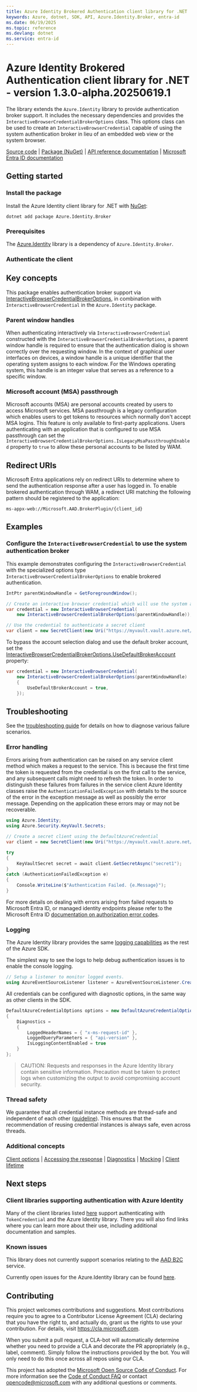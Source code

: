 ```yaml
---
title: Azure Identity Brokered Authentication client library for .NET
keywords: Azure, dotnet, SDK, API, Azure.Identity.Broker, entra-id
ms.date: 06/19/2025
ms.topic: reference
ms.devlang: dotnet
ms.service: entra-id
---
```

# Azure Identity Brokered Authentication client library for .NET - version 1.3.0-alpha.20250619.1 


The library extends the `Azure.Identity` library to provide authentication broker support. It includes the necessary dependencies and provides the `InteractiveBrowserCredentialBrokerOptions` class. This options class can be used to create an `InteractiveBrowserCredential` capable of using the system authentication broker in lieu of an embedded web view or the system browser.

[Source code][source] | [Package (NuGet)][package] | [API reference documentation][identity_api_docs] | [Microsoft Entra ID documentation][entraid_doc]

## Getting started

### Install the package

Install the Azure Identity client library for .NET with [NuGet][nuget]:

```dotnetcli
dotnet add package Azure.Identity.Broker
```

### Prerequisites

The [Azure.Identity][azure_identity] library is a dependency of `Azure.Identity.Broker`.

### Authenticate the client

## Key concepts

This package enables authentication broker support via [InteractiveBrowserCredentialBrokerOptions](https://learn.microsoft.com/dotnet/api/azure.identity.broker.interactivebrowsercredentialbrokeroptions), in combination with `InteractiveBrowserCredential` in the `Azure.Identity` package.

### Parent window handles

When authenticating interactively via `InteractiveBrowserCredential` constructed with the `InteractiveBrowserCredentialBrokerOptions`, a parent window handle is required to ensure that the authentication dialog is shown correctly over the requesting window. In the context of graphical user interfaces on devices, a window handle is a unique identifier that the operating system assigns to each window. For the Windows operating system, this handle is an integer value that serves as a reference to a specific window.

### Microsoft account (MSA) passthrough

Microsoft accounts (MSA) are personal accounts created by users to access Microsoft services. MSA passthrough is a legacy configuration which enables users to get tokens to resources which normally don't accept MSA logins. This feature is only available to first-party applications. Users authenticating with an application that is configured to use MSA passthrough can set the `InteractiveBrowserCredentialBrokerOptions.IsLegacyMsaPassthroughEnabled` property to `true` to allow these personal accounts to be listed by WAM.

## Redirect URIs

Microsoft Entra applications rely on redirect URIs to determine where to send the authentication response after a user has logged in. To enable brokered authentication through WAM, a redirect URI matching the following pattern should be registered to the application:

```
ms-appx-web://Microsoft.AAD.BrokerPlugin/{client_id}
```

## Examples

### Configure the `InteractiveBrowserCredential` to use the system authentication broker

This example demonstrates configuring the `InteractiveBrowserCredential` with the specialized options type `InteractiveBrowserCredentialBrokerOptions` to enable brokered authentication.

```C# Snippet:ConfigureInteractiveBrowserToUseBroker
IntPtr parentWindowHandle = GetForegroundWindow();

// Create an interactive browser credential which will use the system authentication broker
var credential = new InteractiveBrowserCredential(
    new InteractiveBrowserCredentialBrokerOptions(parentWindowHandle));

// Use the credential to authenticate a secret client
var client = new SecretClient(new Uri("https://myvault.vault.azure.net/"), credential);
```

To bypass the account selection dialog and use the default broker account, set the [InteractiveBrowserCredentialBrokerOptions.UseDefaultBrokerAccount](https://learn.microsoft.com/dotnet/api/azure.identity.broker.interactivebrowsercredentialbrokeroptions) property:

```C# Snippet:ConfigureInteractiveBrowserToUseDefaultOsAccount
var credential = new InteractiveBrowserCredential(
    new InteractiveBrowserCredentialBrokerOptions(parentWindowHandle)
    {
        UseDefaultBrokerAccount = true,
    });
```

## Troubleshooting

See the [troubleshooting guide](https://github.com/Azure/azure-sdk-for-net/blob/main/sdk/identity/Azure.Identity/TROUBLESHOOTING.md) for details on how to diagnose various failure scenarios.

### Error handling

Errors arising from authentication can be raised on any service client method which makes a request to the service. This is because the first time the token is requested from the credential is on the first call to the service, and any subsequent calls might need to refresh the token. In order to distinguish these failures from failures in the service client Azure Identity classes raise the `AuthenticationFailedException` with details to the source of the error in the exception message as well as possibly the error message. Depending on the application these errors may or may not be recoverable.

``` c#
using Azure.Identity;
using Azure.Security.KeyVault.Secrets;

// Create a secret client using the DefaultAzureCredential
var client = new SecretClient(new Uri("https://myvault.vault.azure.net/"), new DefaultAzureCredential());

try
{
    KeyVaultSecret secret = await client.GetSecretAsync("secret1");
}
catch (AuthenticationFailedException e)
{
    Console.WriteLine($"Authentication Failed. {e.Message}");
}
```

For more details on dealing with errors arising from failed requests to Microsoft Entra ID, or managed identity endpoints please refer to the Microsoft Entra ID [documentation on authorization error codes][entraid_err_doc].

### Logging

The Azure Identity library provides the same [logging capabilities](https://github.com/Azure/azure-sdk-for-net/blob/main/sdk/core/Azure.Core/samples/Diagnostics.md#logging) as the rest of the Azure SDK.

The simplest way to see the logs to help debug authentication issues is to enable the console logging.

``` c#
// Setup a listener to monitor logged events.
using AzureEventSourceListener listener = AzureEventSourceListener.CreateConsoleLogger();
```

All credentials can be configured with diagnostic options, in the same way as other clients in the SDK.

``` c#
DefaultAzureCredentialOptions options = new DefaultAzureCredentialOptions()
{
    Diagnostics =
    {
        LoggedHeaderNames = { "x-ms-request-id" },
        LoggedQueryParameters = { "api-version" },
        IsLoggingContentEnabled = true
    }
};
```

> CAUTION: Requests and responses in the Azure Identity library contain sensitive information. Precaution must be taken to protect logs when customizing the output to avoid compromising account security.

### Thread safety

We guarantee that all credential instance methods are thread-safe and independent of each other ([guideline](https://azure.github.io/azure-sdk/dotnet_introduction.html#dotnet-service-methods-thread-safety)).
This ensures that the recommendation of reusing credential instances is always safe, even across threads.

### Additional concepts

[Client options](https://github.com/Azure/azure-sdk-for-net/blob/master/sdk/core/Azure.Core/README.md#configuring-service-clients-using-clientoptions) |
[Accessing the response](https://github.com/Azure/azure-sdk-for-net/blob/master/sdk/core/Azure.Core/README.md#accessing-http-response-details-using-responset) |
[Diagnostics](https://github.com/Azure/azure-sdk-for-net/blob/master/sdk/core/Azure.Core/samples/Diagnostics.md) |
[Mocking](https://github.com/Azure/azure-sdk-for-net/blob/master/sdk/core/Azure.Core/README.md#mocking) |
[Client lifetime](https://devblogs.microsoft.com/azure-sdk/lifetime-management-and-thread-safety-guarantees-of-azure-sdk-net-clients/)

## Next steps

### Client libraries supporting authentication with Azure Identity

Many of the client libraries listed [here](https://azure.github.io/azure-sdk/releases/latest/dotnet.html) support authenticating with `TokenCredential` and the Azure Identity library.
There you will also find links where you can learn more about their use, including additional documentation and samples.

### Known issues

This library does not currently support scenarios relating to the [AAD B2C](https://learn.microsoft.com/azure/active-directory-b2c/overview) service.

Currently open issues for the Azure.Identity library can be found [here](https://github.com/Azure/azure-sdk-for-net/issues?q=is%3Aissue+is%3Aopen+label%3AAzure.Identity).

## Contributing
This project welcomes contributions and suggestions. Most contributions require you to agree to a Contributor License Agreement (CLA) declaring that you have the right to, and actually do, grant us the rights to use your contribution. For details, visit https://cla.microsoft.com.

When you submit a pull request, a CLA-bot will automatically determine whether you need to provide a CLA and decorate the PR appropriately (e.g., label, comment). Simply follow the instructions provided by the bot. You will only need to do this once across all repos using our CLA.

This project has adopted the [Microsoft Open Source Code of Conduct][code_of_conduct]. For more information see the [Code of Conduct FAQ][code_of_conduct_faq] or contact opencode@microsoft.com with any additional questions or comments.

<!-- LINKS -->
[azure_sub]: https://azure.microsoft.com/free/dotnet/
[azure_identity]: https://github.com/Azure/azure-sdk-for-net/tree/main/sdk/identity/Azure.Identity/README.md
[source]: https://github.com/Azure/azure-sdk-for-net/tree/main/sdk/identity/Azure.Identity.Broker/src
[package]: https://www.nuget.org/packages/Azure.Identity.Broker
[entraid_doc]: https://learn.microsoft.com/entra/identity/
[entraid_err_doc]: https://learn.microsoft.com/entra/identity-platform/reference-error-codes
[code_of_conduct]: https://opensource.microsoft.com/codeofconduct/
[code_of_conduct_faq]: https://opensource.microsoft.com/codeofconduct/faq/
[nuget]: https://www.nuget.org/
[identity_api_docs]: https://learn.microsoft.com/dotnet/api/azure.identity?view=azure-dotnet

